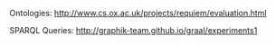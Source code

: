 Ontologies: http://www.cs.ox.ac.uk/projects/requiem/evaluation.html

SPARQL Queries: http://graphik-team.github.io/graal/experiments1
